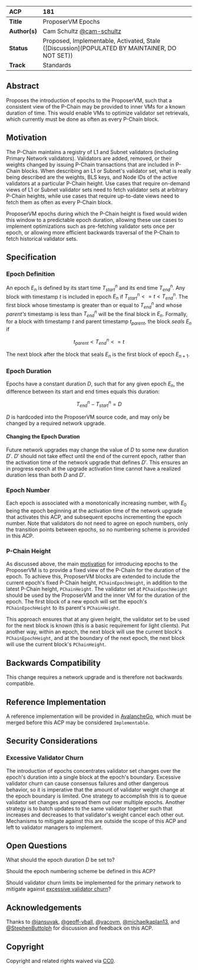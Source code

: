 | ACP | 181 |
| :--- | :--- |
| **Title** | ProposerVM Epochs |
| **Author(s)** | Cam Schultz [@cam-schultz](https://github.com/cam-schultz) |
| **Status** | Proposed, Implementable, Activated, Stale ([Discussion](POPULATED BY MAINTAINER, DO NOT SET)) |
| **Track** | Standards |

## Abstract

Proposes the introduction of epochs to the ProposerVM, such that a consistent view of the P-Chain may be provided to inner VMs for a known duration of time. This would enable VMs to optimize validator set retrievals, which currently must be done as often as every P-Chain block.

## Motivation

The P-Chain maintains a registry of L1 and Subnet validators (including Primary Network validators). Validators are added, removed, or their weights changed by issuing P-Chain transactions that are included in P-Chain blocks. When describing an L1 or Subnet's validator set, what is really being described are the weights, BLS keys, and Node IDs of the active validators at a particular P-Chain height. Use cases that require on-demand views of L1 or Subnet validator sets need to fetch validator sets at arbitrary P-Chain heights, while use cases that require up-to-date views need to fetch them as often as every P-Chain block.

ProposerVM epochs during which the P-Chain height is fixed would widen this window to a predictable epoch duration, allowing these use cases to implement optimizations such as pre-fetching validator sets once per epoch, or allowing more efficient backwards traversal of the P-Chain to fetch historical validator sets.

## Specification

### Epoch Definition

An epoch $E_n$ is defined by its start time $T_{start}^n$ and its end time $T_{end}^n$. Any block with timestamp $t$ is included in epoch $E_n$ if $T_{start}^n <= t < T_{end}^n$. The first block whose timestamp is greater than or equal to $T_{end}^n$ and whose *parent's* timestamp is less than $T_{end}^n$ will be the final block in $E_n$. Formally, for a block with timestamp $t$ and parent timestamp $t_{parent}$, the block *seals* $E_n$ if 

$$
t_{parent} < T_{end}^n <= t
$$

The next block after the block that seals $E_n$ is the first block of epoch $E_{n+1}$.

### Epoch Duration

Epochs have a constant duration $D$, such that for any given epoch $E_n$, the difference between its start and end times equals this duration: 

$$
T_{end}^n - T_{start}^n = D
$$ 

$D$ is hardcoded into the ProposerVM source code, and may only be changed by a required network upgrade.

#### Changing the Epoch Duration

Future network upgrades may change the value of $D$ to some new duration $D'$. $D'$ should not take effect until the end of the current epoch, rather than the activation time of the network upgrade that defines $D'$. This ensures an in progress epoch at the upgrade activation time cannot have a realized duration less than both $D$ and $D'$.

### Epoch Number

Each epoch is associated with a monotonically increasing number, with $E_0$ being the epoch beginning at the activation time of the network upgrade that activates this ACP, and subsequent epochs incrementing the epoch number. Note that validators do not need to agree on epoch numbers, only the transition points between epochs, so no numbering scheme is provided in this ACP.

### P-Chain Height

As discussed above, the main [motivation](#motivation) for introducing epochs to the ProposerVM is to provide a fixed view of the P-Chain for the duration of the epoch. To achieve this, ProposerVM blocks are extended to include the current epoch's fixed P-Chain height, `PChainEpochHeight`, in addition to the latest P-Chain height, `PChainHeight`. The validator set at `PChainEpochHeight` should be used by the ProposerVM and the inner VM for the duration of the epoch. The first block of a new epoch will set the epoch's `PChainEpochHeight` to its parent's `PChainHeight`.

This approach ensures that at any given height, the validator set to be used for the next block is known (this is a basic requirement for light clients). Put another way, within an epoch, the next block will use the current block's `PChainEpochHeight`, and at the boundary of the next epoch, the next block will use the current block's `PChainHeight`.

## Backwards Compatibility

This change requires a network upgrade and is therefore not backwards compatible.

## Reference Implementation

A reference implementation will be provided in [AvalancheGo](https://github.com/ava-labs/avalanchego), which must be merged before this ACP may be considered `Implementable`.

## Security Considerations

### Excessive Validator Churn

The introduction of epochs concentrates validator set changes over the epoch's duration into a single block at the epoch's boundary. Excessive validator churn can cause consensus failures and other dangerous behavior, so it is imperative that the amount of validator weight change at the epoch boundary is limited. One strategy to accomplish this is to queue validator set changes and spread them out over multiple epochs. Another strategy is to batch updates to the same validator together such that increases and decreases to that validator's weight cancel each other out. Mechanisms to mitigate against this are outside the scope of this ACP and left to validator managers to implement. 

## Open Questions

What should the epoch duration $D$ be set to?

Should the epoch numbering scheme be defined in this ACP?

Should validator churn limits be implemented for the primary network to mitigate against [excessive validator churn](#excessive-validator-churn)?

## Acknowledgements

Thanks to [@iansuvak](https://github.com/iansuvak),  [@geoff-vball](https://github.com/geoff-vball), [@yacovm](https://github.com/yacovm), [@michaelkaplan13](https://github.com/michaelkaplan13), and [@StephenButtolph](https://github.com/StephenButtolph) for discussion and feedback on this ACP.

## Copyright

Copyright and related rights waived via [CC0](https://creativecommons.org/publicdomain/zero/1.0/).
